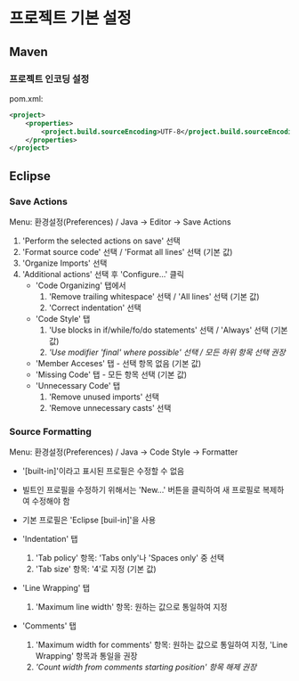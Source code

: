 프로젝트 기본 설정
========================================

Maven
----------------------------------------

### 프로젝트 인코딩 설정

pom.xml:
```xml
<project>
    <properties>
        <project.build.sourceEncoding>UTF-8</project.build.sourceEncoding>
    </properties>
</project>
```


Eclipse
----------------------------------------

### Save Actions

Menu: 환경설정(Preferences) / Java -> Editor -> Save Actions

1. 'Perform the selected actions on save' 선택
2. 'Format source code' 선택 / 'Format all lines' 선택 (기본 값)
3. 'Organize Imports' 선택
4. 'Additional actions' 선택 후 'Configure...' 클릭
    * 'Code Organizing' 탭에서
        1. 'Remove trailing whitespace' 선택 / 'All lines' 선택 (기본 값)
        2. 'Correct indentation' 선택
    * 'Code Style' 탭
        1. 'Use blocks in if/while/fo/do statements' 선택 / 'Always' 선택 (기본 값)
        2. *'Use modifier 'final' where possible' 선택 / 모든 하위 항목 선택 권장*
    * 'Member Acceses' 탭 - 선택 항목 없음 (기본 값)
    * 'Missing Code' 탭 - 모든 항목 선택 (기본 값)
    * 'Unnecessary Code' 탭
        1. 'Remove unused imports' 선택
        2. 'Remove unnecessary casts' 선택

### Source Formatting

Menu: 환경설정(Preferences) / Java -> Code Style -> Formatter

* '[built-in]'이라고 표시된 프로필은 수정할 수 없음
* 빌트인 프로필을 수정하기 위해서는 'New...' 버튼을 클릭하여 새 프로필로 복제하여 수정해야 함
* 기본 프로필은 'Eclipse [buil-in]'을 사용

* 'Indentation' 탭
  1. 'Tab policy' 항목: 'Tabs only'나 'Spaces only' 중 선택
  2. 'Tab size' 항목: '4'로 지정 (기본 값)
* 'Line Wrapping' 탭
  1. 'Maximum line width' 항목: 원하는 값으로 통일하여 지정
* 'Comments' 탭
  1. 'Maximum width for comments' 항목: 원하는 값으로 통일하여 지정, 'Line Wrapping' 항목과 통일을 권장
  2. *'Count width from comments starting position' 항목 해제 권장*
